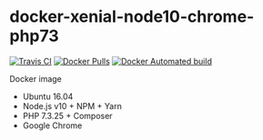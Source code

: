 # docker-xenial-node10-chrome-php73

[![Travis CI](https://api.travis-ci.com/vintagesucks/docker-xenial-node10-chrome-php73.svg?branch=master)](https://travis-ci.com/vintagesucks/docker-xenial-node10-chrome-php73) [![Docker Pulls](https://img.shields.io/docker/pulls/vintagesucks/docker-xenial-node10-chrome-php73.svg)](https://hub.docker.com/r/vintagesucks/docker-xenial-node10-chrome-php73/) [![Docker Automated build](https://img.shields.io/docker/automated/vintagesucks/docker-xenial-node10-chrome-php73.svg)](https://hub.docker.com/r/vintagesucks/docker-xenial-node10-chrome-php73/)

Docker image
* Ubuntu 16.04
* Node.js v10 + NPM + Yarn
* PHP 7.3.25 + Composer
* Google Chrome
